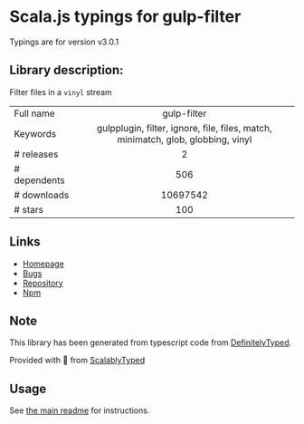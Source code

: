 
# Scala.js typings for gulp-filter

Typings are for version v3.0.1

## Library description:
Filter files in a `vinyl` stream

|                    |                 |
| ------------------ | :-------------: |
| Full name          | gulp-filter |
| Keywords           | gulpplugin, filter, ignore, file, files, match, minimatch, glob, globbing, vinyl |
| # releases         | 2 |
| # dependents       | 506 |
| # downloads        | 10697542 |
| # stars            | 100 |

## Links
- [Homepage](https://github.com/sindresorhus/gulp-filter#readme)
- [Bugs](https://github.com/sindresorhus/gulp-filter/issues)
- [Repository](https://github.com/sindresorhus/gulp-filter)
- [Npm](https://www.npmjs.com/package/gulp-filter)
    


## Note
This library has been generated from typescript code from [DefinitelyTyped](https://definitelytyped.org).

Provided with :purple_heart: from [ScalablyTyped](https://github.com/oyvindberg/ScalablyTyped)

## Usage
See [the main readme](../../readme.md) for instructions.


